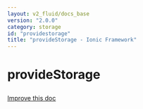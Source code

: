 ```yaml
---
layout: v2_fluid/docs_base
version: "2.0.0"
category: storage
id: "providestorage"
title: "provideStorage - Ionic Framework"
---
```






<h1 class="api-title">
<a class="anchor" name="provide-storage" href="#provide-storage"></a>

provideStorage




</h1>

<a class="improve-docs" href="http://github.com/driftyco/ionic/edit/master/src/storage.ts#L236">
Improve this doc
</a>






<!-- @usage tag -->


<!-- @property tags -->


<!-- instance methods on the class -->

<!-- related link --><!-- end content block -->


<!-- end body block -->


